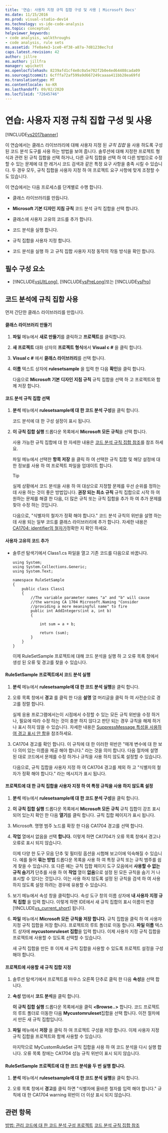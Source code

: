 ```yaml
---
title: '연습: 사용자 지정 규칙 집합 구성 및 사용 | Microsoft Docs'
ms.date: 11/15/2016
ms.prod: visual-studio-dev14
ms.technology: vs-ide-code-analysis
ms.topic: conceptual
helpviewer_keywords:
- code analysis, walkthroughs
- code analysis, rule sets
ms.assetid: 7fe0a4e3-1ce0-4f38-a87a-7d81238ec7cd
caps.latest.revision: 42
author: jillre
ms.author: jillfra
manager: wpickett
ms.openlocfilehash: 8239afd1cf4e8c0a5e702f2b0e4ed64408cada09
ms.sourcegitcommit: 6cfffa72af599a9d667249caaaa411bb28ea69fd
ms.translationtype: MT
ms.contentlocale: ko-KR
ms.lasthandoff: 09/02/2020
ms.locfileid: "72645746"
---
```

# <a name="walkthrough-configuring-and-using-a-custom-rule-set"></a>연습: 사용자 지정 규칙 집합 구성 및 사용
[!INCLUDE[vs2017banner](../includes/vs2017banner.md)]

이 연습에서는 클래스 라이브러리에 대해 사용자 지정 된 *규칙 집합* 을 사용 하도록 구성 된 코드 분석 도구를 사용 하는 방법을 보여 줍니다. 솔루션에 대해 지정한 프로젝트 형식과 관련 된 규칙 집합을 선택 하거나, 다른 규칙 집합을 선택 하 여 다른 방법으로 수정할 수 있는 문제에 대 한 레거시 코드 검색과 같은 특정 요구 사항을 충족 시킬 수 있습니다. 두 경우 모두, 규칙 집합을 사용자 지정 하 여 프로젝트 요구 사항에 맞게 조정할 수도 있습니다.

 이 연습에서는 다음 프로세스를 단계별로 수행 합니다.

- 클래스 라이브러리를 만듭니다.

- **Microsoft 기본 디자인 지침 규칙** 코드 분석 규칙 집합을 선택 합니다.

- 클래스에 사용자 고유의 코드를 추가 합니다.

- 코드 분석을 실행 합니다.

- 규칙 집합을 사용자 지정 합니다.

- 코드 분석을 실행 하 고 규칙 집합 사용자 지정 동작의 작동 방식을 확인 합니다.

## <a name="prerequisites"></a>필수 구성 요소

- [!INCLUDE[vsUltLong](../includes/vsultlong-md.md)], [!INCLUDE[vsPreLong](../includes/vsprelong-md.md)]또는 [!INCLUDE[vsPro](../includes/vspro-md.md)]

## <a name="using-rule-sets-with-code-analysis"></a>코드 분석에 규칙 집합 사용
 먼저 간단한 클래스 라이브러리를 만듭니다.

#### <a name="create-a-class-library"></a>클래스 라이브러리 만들기

1. **파일** 메뉴에서 **새로 만들기**를 클릭하고 **프로젝트**를 클릭합니다.

2. **새 프로젝트** 대화 상자의 **프로젝트 형식**에서 **Visual c #** 을 클릭 합니다.

3. **Visual c #** 에서 **클래스 라이브러리**를 선택 합니다.

4. **이름** 텍스트 상자에 **rulesetsample** 을 입력 한 다음 **확인**을 클릭 합니다.

   다음으로 **Microsoft 기본 디자인 지침 규칙** 규칙 집합을 선택 하 고 프로젝트와 함께 저장 합니다.

#### <a name="select-a-code-analysis-rule-set"></a>코드 분석 규칙 집합 선택

1. **분석** 메뉴에서 **rulesetsample에 대 한 코드 분석 구성**을 클릭 합니다.

    코드 분석에 대 한 구성 설정이 표시 됩니다.

2. **이 규칙 집합 실행** 드롭다운 목록에서 **Microsoft 모든 규칙**을 선택 합니다.

    사용 가능한 규칙 집합에 대 한 자세한 내용은 [코드 분석 규칙 집합 참조](../code-quality/code-analysis-rule-set-reference.md)를 참조 하세요.

    파일 메뉴에서 선택한 **항목 저장** 을 클릭 하 여 선택한 규칙 집합 및 해당 설정에 대 한 정보를 사용 하 여 프로젝트 파일을 업데이트 합니다.

   > [!TIP]
   > 실제 상황에서 코드 분석을 사용 하 여 대상으로 지정할 문제를 우선 순위를 정하는 데 사용 하는 것이 좋은 방법입니다. **권장 되는 최소 규칙** 규칙 집합으로 시작 하 여 원하는 문제를 해결 한 다음, 더 많은 규칙 또는 규칙 집합을 추가 하 여 추가 문제를 찾아 수정 하는 것입니다.

   다음으로, "식별자의 철자가 정확 해야 합니다." 코드 분석 규칙의 위반을 설명 하는 데 사용 되는 일부 코드를 클래스 라이브러리에 추가 합니다. 자세한 내용은 [CA1704: identifier의 철자가](../code-quality/ca1704-identifiers-should-be-spelled-correctly.md)정확한 지 확인 하세요.

#### <a name="add-your-own-code"></a>사용자 고유의 코드 추가

- 솔루션 탐색기에서 Class1.cs 파일을 열고 기존 코드를 다음으로 바꿉니다.

  ```
  using System;
  using System.Collections.Generic;
  using System.Text;

  namespace RuleSetSample
  {
      public class Class1
      {
          //The variable parameter names "a" and "b" will cause
          //the warning CA 1704 Microsoft.Naming "Consider
          //providing a more meaningful name" to fire
          public int AddIntegers(int a, int b)
          {

              int sum = a + b;

              return (sum);
          }
      }
  }

  ```

  이제 RuleSetSample 프로젝트에 대해 코드 분석을 실행 하 고 오류 목록 창에서 생성 된 오류 및 경고를 찾을 수 있습니다.

#### <a name="run-code-analysis-on-the-rulesetsample-project"></a>RuleSetSample 프로젝트에서 코드 분석 실행

1. **분석** 메뉴에서 **rulesetsample에 대 한 코드 분석 실행**을 클릭 합니다.

2. 오류 목록 창에서 **경고** 를 클릭 한 다음 **설명** 열 머리글을 클릭 하 여 사전순으로 경고를 정렬 합니다.

    실제 응용 프로그램에서는이 시점에서 수정할 수 있는 모든 규칙 위반을 수정 하거나, 필요에 따라 수정 하는 것이 충분 하지 않다고 판단 되는 경우 규칙을 해제 하거나 표시 하지 않을 수 있습니다. 자세한 내용은 [SuppressMessage 특성을 사용하여 경고 표시 안 함](../code-quality/suppress-warnings-by-using-the-suppressmessage-attribute.md)을 참조하세요.

3. CA1704 경고를 확인 합니다. 이 규칙에 대 한 이러한 위반은 "매개 변수에 대 한 보다 의미 있는 이름을 제공 해야 합니다." 라는 것을 의미 합니다. 다음 절차에 설명 된 대로 코드에서 문제를 수정 하거나 규칙을 사용 하지 않도록 설정할 수 있습니다.

   다음으로, 규칙 집합을 사용자 지정 하 여 CA1704 경고를 제외 하 고 "식별자의 철자가 정확 해야 합니다." 라는 메시지가 표시 됩니다.

#### <a name="customize-the-rule-set-for-your-project-to-disable-a-specific-rule"></a>프로젝트에 대 한 규칙 집합을 사용자 지정 하 여 특정 규칙을 사용 하지 않도록 설정

1. **분석** 메뉴에서 **rulesetsample에 대 한 코드 분석 구성**을 클릭 합니다.

2. **이 규칙 집합 실행** 드롭다운 목록에서 **Microsoft 모든 규칙** 규칙 집합이 강조 표시 되어 있는지 확인 한 다음 **열기**를 클릭 합니다. 규칙 집합 페이지가 표시 됩니다.

3. Microsoft. 명명 범주 노드를 확장 한 다음 CA1704 경고를 선택 합니다.

4. **작업** 열에서 없음을 선택 **합니다.** 이렇게 하면 CA1704가 오류 목록 창에서 경고나 오류로 표시 되지 않습니다.

    이제 다양 한 도구 모음 단추 및 필터링 옵션을 시험해 보고이에 익숙해질 수 있습니다. 예를 들어 **묶는 방법** 드롭다운 목록을 사용 하 여 특정 규칙 또는 규칙 범주를 쉽게 찾을 수 있습니다. 또 다른 예는 규칙 집합 페이지 도구 모음에서 **사용할 수 없는 규칙 숨기기** 단추를 사용 하 여 **작업** 열이 **없음**으로 설정 된 모든 규칙을 숨기 거 나 표시할 수 있다는 것입니다. 이는 사용 하지 않도록 설정 된 규칙을 검색 하 여 사용 하지 않도록 설정 하려는 경우에 유용할 수 있습니다.

5. 보기 메뉴에서 속성 창을 클릭합니다. 속성 도구 창의 이름 상자에 **내 사용자 지정 규칙 집합** 을 입력 합니다. 이렇게 하면 IDE에서 새 규칙 집합의 표시 이름이 변경 [!INCLUDE[vs_current_short](../includes/vs-current-short-md.md)] 됩니다.

6. **파일** 메뉴에서 **Microsoft 모든 규칙을 저장 합니다.** 규칙 집합을 클릭 하 여 사용자 지정 규칙 집합을 저장 합니다. 프로젝트의 루트 폴더로 이동 합니다. **파일 이름** 텍스트 상자에 **mycustomruleset 집합**을 입력 합니다. 이제 사용자 지정 규칙 집합을 프로젝트에 사용할 수 있도록 선택할 수 있습니다.

   새 규칙 집합을 만든 후 이제 새 규칙 집합을 사용할 수 있도록 프로젝트 설정을 구성 해야 합니다.

#### <a name="specify-the-new-rule-set-for-use-with-your-project"></a>프로젝트에 사용할 새 규칙 집합 지정

1. 솔루션 탐색기에서 프로젝트를 마우스 오른쪽 단추로 클릭 한 다음 **속성**을 선택 합니다.

2. **속성** 탭에서 **코드 분석**을 클릭 합니다.

    **이 규칙 집합 실행** 드롭다운 목록에서을 클릭 **\<Browse..>** 합니다. 코드 프로젝트의 루트 폴더로 이동한 다음 **Mycustomruleset**집합을 선택 합니다. 이전 절차에서 만든 새 규칙 집합입니다.

3. **파일** 메뉴에서 **저장** 을 클릭 하 여 프로젝트 구성을 저장 합니다. 이제 사용자 지정 규칙 집합을 프로젝트와 함께 사용할 수 있습니다.

   마지막으로 MyCustomRuleSet 규칙 집합을 사용 하 여 코드 분석을 다시 실행 합니다. 오류 목록 창에는 CA1704 성능 규칙 위반이 표시 되지 않습니다.

#### <a name="run-code-analysis-on-the-rulesetsample-project-for-the-second-time"></a>RuleSetSample 프로젝트에 대 한 코드 분석을 두 번 실행 합니다.

1. **분석** 메뉴에서 **rulesetsample에 대 한 코드 분석 실행**을 클릭 합니다.

2. 오류 목록 창에서 **경고**를 클릭 하면 "식별자에 올바른 철자를 입력 해야 합니다." 규칙에 대 한 CA1704 warning 위반이 더 이상 표시 되지 않습니다.

## <a name="see-also"></a>관련 항목
 [방법: 관리 코드에 대 한 코드 분석 구성 프로젝트](../code-quality/how-to-configure-code-analysis-for-a-managed-code-project.md) [코드 분석 규칙 집합 참조](../code-quality/code-analysis-rule-set-reference.md)

